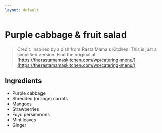 ```yaml
---
layout: default
---
```

# Purple cabbage & fruit salad
> Credit: Inspired by a dish from Rasta Mama's Kitchen. This is just a simplified version. Find the original at [https://therastamamaskitchen.com/wp/catering-menu/](https://therastamamaskitchen.com/wp/catering-menu/)

## Ingredients
* Purple cabbage
* Shredded (orange) carrots
* Mangoes
* Strawberries
* Fuyu persimmons
* Mint leaves
* Ginger
